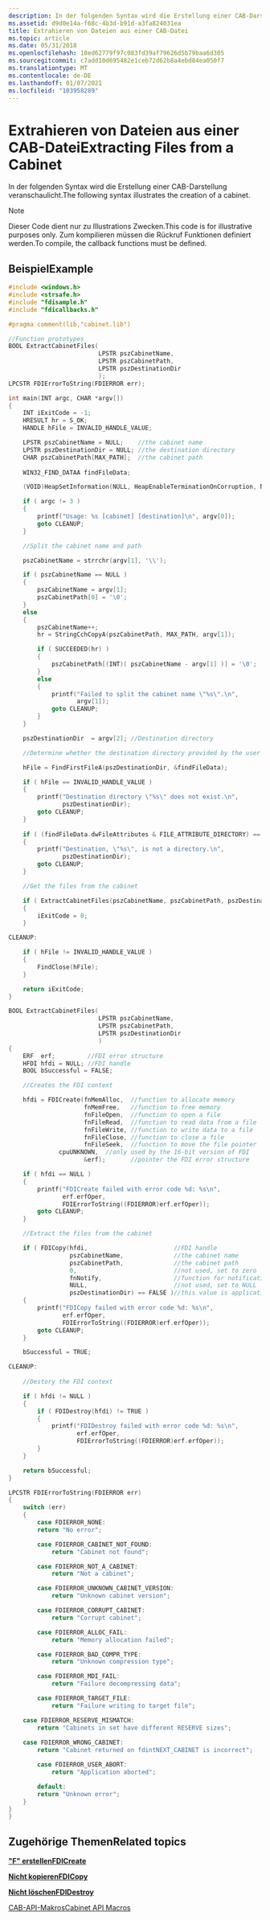 ```yaml
---
description: In der folgenden Syntax wird die Erstellung einer CAB-Darstellung veranschaulicht.
ms.assetid: d9d0e14a-f68c-4b3d-b91d-a3fa824031ea
title: Extrahieren von Dateien aus einer CAB-Datei
ms.topic: article
ms.date: 05/31/2018
ms.openlocfilehash: 18ed62779f97c083fd39af79626d5b79baa6d305
ms.sourcegitcommit: c7add10d695482e1ceb72d62b8a4ebd84ea050f7
ms.translationtype: MT
ms.contentlocale: de-DE
ms.lasthandoff: 01/07/2021
ms.locfileid: "103958289"
---
```

# <a name="extracting-files-from-a-cabinet"></a><span data-ttu-id="cd726-103">Extrahieren von Dateien aus einer CAB-Datei</span><span class="sxs-lookup"><span data-stu-id="cd726-103">Extracting Files from a Cabinet</span></span>

<span data-ttu-id="cd726-104">In der folgenden Syntax wird die Erstellung einer CAB-Darstellung veranschaulicht.</span><span class="sxs-lookup"><span data-stu-id="cd726-104">The following syntax illustrates the creation of a cabinet.</span></span>

> [!Note]  
> <span data-ttu-id="cd726-105">Dieser Code dient nur zu Illustrations Zwecken.</span><span class="sxs-lookup"><span data-stu-id="cd726-105">This code is for illustrative purposes only.</span></span> <span data-ttu-id="cd726-106">Zum kompilieren müssen die Rückruf Funktionen definiert werden.</span><span class="sxs-lookup"><span data-stu-id="cd726-106">To compile, the callback functions must be defined.</span></span>

 

## <a name="example"></a><span data-ttu-id="cd726-107">Beispiel</span><span class="sxs-lookup"><span data-stu-id="cd726-107">Example</span></span>


```C++
#include <windows.h>
#include <strsafe.h>
#include "fdisample.h"
#include "fdicallbacks.h"

#pragma comment(lib,"cabinet.lib")

//Function prototypes
BOOL ExtractCabinetFiles(
                         LPSTR pszCabinetName, 
                         LPSTR pszCabinetPath,
                         LPSTR pszDestinationDir 
                         );
LPCSTR FDIErrorToString(FDIERROR err);

int main(INT argc, CHAR *argv[])
{
    INT iExitCode = -1;
    HRESULT hr = S_OK;
    HANDLE hFile = INVALID_HANDLE_VALUE;

    LPSTR pszCabinetName = NULL;    //the cabinet name
    LPSTR pszDestinationDir = NULL; //the destination directory
    CHAR pszCabinetPath[MAX_PATH];  //the cabinet path
    
    WIN32_FIND_DATAA findFileData;

    (VOID)HeapSetInformation(NULL, HeapEnableTerminationOnCorruption, NULL, 0);

    if ( argc != 3 )
    {
        printf("Usage: %s [cabinet] [destination]\n", argv[0]);
        goto CLEANUP;
    }

    //Split the cabinet name and path

    pszCabinetName = strrchr(argv[1], '\\');

    if ( pszCabinetName == NULL )
    {
        pszCabinetName = argv[1];
        pszCabinetPath[0] = '\0'; 
    }
    else
    {
        pszCabinetName++;
        hr = StringCchCopyA(pszCabinetPath, MAX_PATH, argv[1]);

        if ( SUCCEEDED(hr) )
        {
            pszCabinetPath[(INT)( pszCabinetName - argv[1] )] = '\0';
        }
        else
        {
            printf("Failed to split the cabinet name \"%s\".\n",
                   argv[1]);
            goto CLEANUP;
        }
    }

    pszDestinationDir  = argv[2]; //Destination directory

    //Determine whether the destination directory provided by the user exists

    hFile = FindFirstFileA(pszDestinationDir, &findFileData);

    if ( hFile == INVALID_HANDLE_VALUE )
    {
        printf("Destination directory \"%s\" does not exist.\n", 
               pszDestinationDir);
        goto CLEANUP;
    }
    
    if ( (findFileData.dwFileAttributes & FILE_ATTRIBUTE_DIRECTORY) == FALSE )
    {
        printf("Destination, \"%s\", is not a directory.\n", 
               pszDestinationDir);
        goto CLEANUP;
    }

    //Get the files from the cabinet

    if ( ExtractCabinetFiles(pszCabinetName, pszCabinetPath, pszDestinationDir) == TRUE )
    {
        iExitCode = 0;
    }

CLEANUP:

    if ( hFile != INVALID_HANDLE_VALUE )
    {
        FindClose(hFile);
    }

    return iExitCode;
}

BOOL ExtractCabinetFiles(
                         LPSTR pszCabinetName, 
                         LPSTR pszCabinetPath,
                         LPSTR pszDestinationDir 
                         )
{
    ERF  erf;         //FDI error structure
    HFDI hfdi = NULL; //FDI handle
    BOOL bSuccessful = FALSE;

    //Creates the FDI context

    hfdi = FDICreate(fnMemAlloc,  //function to allocate memory
                     fnMemFree,   //function to free memory
                     fnFileOpen,  //function to open a file
                     fnFileRead,  //function to read data from a file
                     fnFileWrite, //function to write data to a file
                     fnFileClose, //function to close a file
                     fnFileSeek,  //function to move the file pointer
              cpuUNKNOWN,  //only used by the 16-bit version of FDI
                     &erf);       //pointer the FDI error structure

    if ( hfdi == NULL )
    {
        printf("FDICreate failed with error code %d: %s\n",
               erf.erfOper,
               FDIErrorToString((FDIERROR)erf.erfOper));
        goto CLEANUP;
    }

    //Extract the files from the cabinet

    if ( FDICopy(hfdi,                        //FDI handle
                 pszCabinetName,              //the cabinet name
                 pszCabinetPath,              //the cabinet path
                 0,                           //not used, set to zero
                 fnNotify,                    //function for notifications
                 NULL,                        //not used, set to NULL
                 pszDestinationDir) == FALSE )//this value is application-specific 
    {
        printf("FDICopy failed with error code %d: %s\n",
               erf.erfOper,
               FDIErrorToString((FDIERROR)erf.erfOper));
        goto CLEANUP;
    }

    bSuccessful = TRUE;

CLEANUP:
    
    //Destory the FDI context

    if ( hfdi != NULL )
    {
        if ( FDIDestroy(hfdi) != TRUE )
        {
            printf("FDIDestroy failed with error code %d: %s\n",
                   erf.erfOper,
                   FDIErrorToString((FDIERROR)erf.erfOper));
        }
    }

    return bSuccessful;
}

LPCSTR FDIErrorToString(FDIERROR err)
{
    switch (err)
    {      
        case FDIERROR_NONE:
        return "No error";

        case FDIERROR_CABINET_NOT_FOUND:
            return "Cabinet not found";

        case FDIERROR_NOT_A_CABINET:
            return "Not a cabinet";

        case FDIERROR_UNKNOWN_CABINET_VERSION:
            return "Unknown cabinet version";

        case FDIERROR_CORRUPT_CABINET:
            return "Corrupt cabinet";

        case FDIERROR_ALLOC_FAIL:
            return "Memory allocation failed";

        case FDIERROR_BAD_COMPR_TYPE:
            return "Unknown compression type";

        case FDIERROR_MDI_FAIL:
            return "Failure decompressing data";

        case FDIERROR_TARGET_FILE:
            return "Failure writing to target file";

    case FDIERROR_RESERVE_MISMATCH:
        return "Cabinets in set have different RESERVE sizes";
            
    case FDIERROR_WRONG_CABINET:
        return "Cabinet returned on fdintNEXT_CABINET is incorrect";

        case FDIERROR_USER_ABORT:
            return "Application aborted";

        default:
        return "Unknown error";
    }
}
}
```



## <a name="related-topics"></a><span data-ttu-id="cd726-108">Zugehörige Themen</span><span class="sxs-lookup"><span data-stu-id="cd726-108">Related topics</span></span>

<dl> <dt>

[<span data-ttu-id="cd726-109">**"F" erstellen**</span><span class="sxs-lookup"><span data-stu-id="cd726-109">**FDICreate**</span></span>](/windows/desktop/api/Fdi/nf-fdi-fdicreate)
</dt> <dt>

[<span data-ttu-id="cd726-110">**Nicht kopieren**</span><span class="sxs-lookup"><span data-stu-id="cd726-110">**FDICopy**</span></span>](/windows/desktop/api/Fdi/nf-fdi-fdicopy)
</dt> <dt>

[<span data-ttu-id="cd726-111">**Nicht löschen**</span><span class="sxs-lookup"><span data-stu-id="cd726-111">**FDIDestroy**</span></span>](/windows/desktop/api/Fdi/nf-fdi-fdidestroy)
</dt> <dt>

[<span data-ttu-id="cd726-112">CAB-API-Makros</span><span class="sxs-lookup"><span data-stu-id="cd726-112">Cabinet API Macros</span></span>](cabinet-api-macros.md)
</dt> </dl>

 

 



